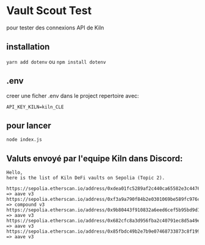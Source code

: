 # Vault Scout Test

pour tester des connexions API de Kiln

## installation

`yarn add dotenv`
ou
`npm install dotenv`

## .env

creer une ficher .env dans le project repertoire avec:

```
API_KEY_KILN=kiln_CLE
```

## pour lancer

`node index.js`

## Valuts envoyé par l'equipe Kiln dans Discord:

```
Hello,
here is the list of Kiln DeFi vaults on Sepolia (Topic 2).

https://sepolia.etherscan.io/address/0xdea01fc5289af2c440ca65582e3c44767c0fcf08 => aave v3
https://sepolia.etherscan.io/address/0xf3a9a790f84b2e0301069be589fc976cf3eb5661 => compound v3
https://sepolia.etherscan.io/address/0x9b80443f910832a6eed6cef5b95bd9d1dae424b5 => aave v3
https://sepolia.etherscan.io/address/0x682cfc8a3d956fba2c40791ec8d5a49e13baafbd => aave v3
https://sepolia.etherscan.io/address/0x85fbdc49b2e7b9e07468733873c8f199fc44259f => aave v3
```
